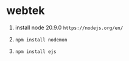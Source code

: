 # webtek

1. install node 20.9.0 `https://nodejs.org/en/`

2. `npm install nodemon`

3. `npm install ejs`